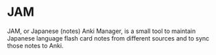 # JAM
JAM, or Japanese (notes) Anki Manager, is a small tool to maintain Japanese language flash card notes from different
sources and to sync those notes to Anki.
